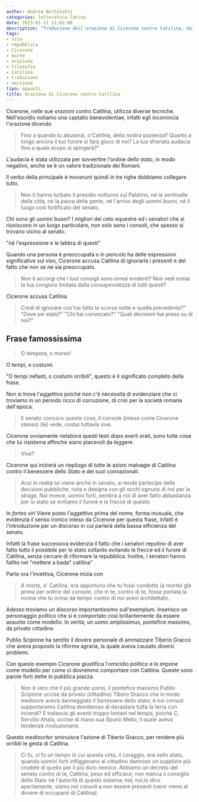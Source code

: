 ```yaml
---
author: Andrea Bortolotti
categories: letteratura-latina
date: 2023-01-21 11:02:00
description: "Traduzione dell'orazione di Cicerone contro Catilina, dal latino all'italiano. "
tags:
- vita
- repubblica
- Cicerone
- morte
- orazione
- filosofia
- Catilina
- traduzione
- versione
tipo: appunti
title: Orazione di Cicerone contro Catilina
---
```


Cicerone, nelle sue orazioni contro Catilina, utilizza diverse tecniche. Nell'esordio notiamo una captatio benevolentiae, infatti egli incomincia l'orazione dicendo 

> Fino a quando tu abuserai, o'Catilina, della nostra pazienza? Quanto a lungo ancora il tuo furore si farà gioco di noi? La tua sfrenata audacia fino a quale scopo si spingerà?"

L'audacia è stata utilizzata per sovvertire l'ordine dello stato, in modo negativo, anche se è un valore tradizionale dei Romani.



Il verbo della principale è _moverunt_ quindi in tre righe dobbiamo collegare tutto. 

> Non ti hanno turbato il presidio notturno sul Palatino, né le sentinelle della città, né la paura della gente, né l'arrivo degli uomini buoni, né il luogo così fortificato del senato,

Chi sono gli uomini buoni? I migliori del ceto equestre ed i senatori che si riuniscono in un luogo particolare, non solo sono i consoli, che spesso si trovano vicino al senato.

"né l'espressione e le labbra di questi"

Quando una persona è preoccupata o in pericolo ha delle espressioni significative sul viso, Cicerone accusa Catilina di ignorarle i presenti e del fatto che non se ne sia preoccupato.

> Non ti accorgi che i tuoi consigli sono ormai evidenti? Non vedi ormai la tua congiura limitata dalla consapevolezza di tutti questi?

Cicerone accusa Catilina 

> Credi di ignorare cos'hai fatto la scorsa notte e quella precedente?" "Dove sei stato?" "Chi hai convocato?" "Quali decisioni hai preso su di noi?"

## Frase famossissima

> O tempora, o mores!

O tempi, o costumi.

"O tempi nefasti, o costumi orribili", questo è il significato completo della frase.

Non si trova l'aggettivo poiché non c'è necessità di evidenziare che ci troviamo in un periodo ricco di corruzione, di crisi per la società romana dell'epoca. 

> Il senato conosce queste cose, il console (inteso come Cicerone stesso) (le) vede,  costui tuttavia vive. 

Cicerone ovviamente rielabora questi testi dopo averli orati, sono tutte cose che lui risistema affinché siano piacevoli da leggere.

> Vive? 

Cicerone qui inizierà un riepilogo di tutte le azioni malvagie di Catilina contro il benessere dello Stato e dei suoi connazionali.

> Anzi in realtà lui viene anche in senato, si rende partecipe delle decisioni pubbliche, nota e designa con gli occhi ognuno di noi per la strage. Noi invece, uomini forti, sembra a noi di aver fatto abbastanza per lo stato se evitiamo il furore e le frecce di questo.

In _fortes viri_ Viene posto l'aggettivo prima del nome, forma inusuale, che evidenzia il senso ironico inteso da Cicerone per questa frase, infatti è l'introduzione per un discorso in cui parlerà della bassa efficienza del senato. 

Infatti la frase successiva evidenzia il fatto che i senatori reputino di aver fatto tutto il possibile per lo stato soltanto evitando le frecce ed il furore di Catilina, senza cercare di riformare la repubblica. Inoltre, i senatori hanno fallito nel "mettere a bada" catilina"

Parte ora l'invettiva, Cicerone inizia con 

> A morte, o' Catilina, era opportuno che tu fossi condotto (a morte) già prima per ordine del console, che in te, contro di te, fosse portata la rovina che tu ormai da tempo contro di noi avevi architettato. 

Adesso troviamo un discorso importantissimo sull'exemplum. Inserisco un personaggio politico che si è comportato così brillantemente da essere assunto come modello. In verità, un uomo amplissimus, pontefice massimo, da privato cittadino

Publio Scipione ha sentito il dovere personale di ammazzare Tiberio Gracco che aveva proposto la riforma agraria, la quale aveva causato diversi problemi. 

Con questo esempio Cicerone giustifica l'omicidio politico e lo impone come modello per come ci dovremmo comportare con Catilina. Queste sono parole forti dette in pubblica piazza.

> Non è vero che il più grande uomo, il pontefice massimo Publio Scipione uccise da privato (cittadino) Tibero Gracco che in modo mediocre aveva danneggiato il benessere dello stato; e noi consoli supporteremo Catilina desideroso di devastare tutta la terra con incendi?  E tralascio gli eventi troppo lontani nel tempo, poiché C. Servilio Ahala, uccise di mano sua Spurio Melio, il quale aveva tendenze rivoluzionarie. 

Questo _mediocriter_ sminuisce l'azione di Tiberio Gracco, per rendere più orribili le gesta di Catilina.

> Ci fu, ci fu un tempo in cui questa virtù, il coraggio, era nello stato, quando uomini forti infliggevano al cittadino dannoso un supplizio più crudele di quello per il più duro nemico. Abbiamo un decreto del senato contro di te, Catilina, peso ed efficace; non manca il consiglio dello Stato né l'autorità di questo sistema; noi, noi,lo dico apertamente, siamo noi consoli a non essere presenti (venir meno al dovere di occuparsi di Catilina).